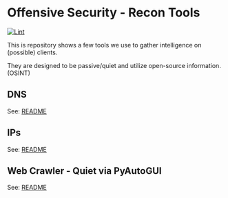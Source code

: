 # Offensive Security - Recon Tools

[![Lint](https://github.com/O-X-L/offsec-recon/actions/workflows/lint.yml/badge.svg)](https://github.com/O-X-L/offsec-recon/actions/workflows/lint.yml)

This is repository shows a few tools we use to gather intelligence on (possible) clients.

They are designed to be passive/quiet and utilize open-source information. (OSINT)

## DNS

See: [README](https://github.com/O-X-L/offsec-recon/blob/main/dns/README.md)

## IPs

See: [README](https://github.com/O-X-L/offsec-recon/blob/main/ips/README.md)

## Web Crawler - Quiet via PyAutoGUI

See: [README](https://github.com/O-X-L/offsec-recon/blob/main/web_crawler/README.md)
